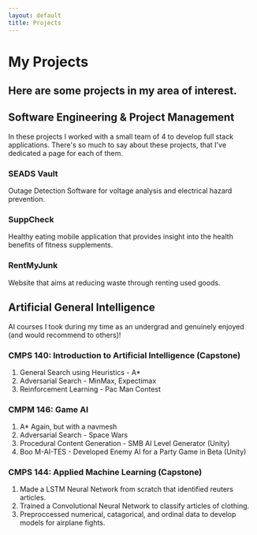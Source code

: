 ```yaml
---
layout: default
title: Projects
---
```

# My Projects

## Here are some projects in my area of interest.

## Software Engineering & Project Management
In these projects I worked with a small team of 4 to develop full stack applications.
There's so much to say about these projects, that I've dedicated a page for each of them.

### SEADS Vault
Outage Detection Software for voltage analysis and electrical hazard prevention.

### SuppCheck
Healthy eating mobile application that provides insight into the health benefits of fitness supplements. 

### RentMyJunk
Website that aims at reducing waste through renting used goods.

## Artificial General Intelligence
AI courses I took during my time as an undergrad and genuinely enjoyed (and would recommend to others)!

### CMPS 140: Introduction to Artificial Intelligence (Capstone)
1. General Search using Heuristics - A*
2. Adversarial Search - MinMax, Expectimax
3. Reinforcement Learning - Pac Man Contest

### CMPM 146: Game AI 
1. A* Again, but with a navmesh
2. Adversarial Search - Space Wars 
3. Procedural Content Generation - SMB AI Level Generator (Unity)
4. Boo M-AI-TES - Developed Enemy AI for a Party Game in Beta (Unity)

### CMPS 144: Applied Machine Learning (Capstone)
1. Made a LSTM Neural Network from scratch that identified reuters articles.
2. Trained a Convolutional Neural Network to classify articles of clothing.
3. Preproccessed numerical, catagorical, and ordinal data to develop models for airplane fights.

<!-- This is pretty much a short and sweet sitemap that is used for collection naming. Will change in the future. -->


